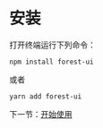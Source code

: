 # 安装

打开终端运行下列命令：

```npm install forest-ui```

或者

```yarn add forest-ui```

下一节：[开始使用](#/doc/get-start)